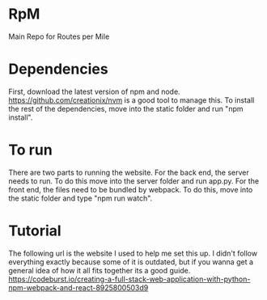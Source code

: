 # RpM
Main Repo for Routes per Mile

# Dependencies
First, download the latest version of npm and node. https://github.com/creationix/nvm is a good tool to manage this.
To install the rest of the dependencies, move into the static folder and run "npm install".

# To run
There are two parts to running the website.  For the back end, the server needs to run.  To do this move into the server folder and run app.py.  For the front end, the files need to be bundled by webpack.  To do this, move into the static folder and type "npm run watch".

# Tutorial
The following url is the website I used to help me set this up.  I didn't follow everything exactly because some of it is outdated, but if you wanna get a general idea of how it all fits together its a good guide. https://codeburst.io/creating-a-full-stack-web-application-with-python-npm-webpack-and-react-8925800503d9